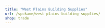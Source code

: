 ```yaml
---
title: "West Plains Building Supplies"
url: /spokane/west-plains-building-supplies/
shop: trade
---
```

